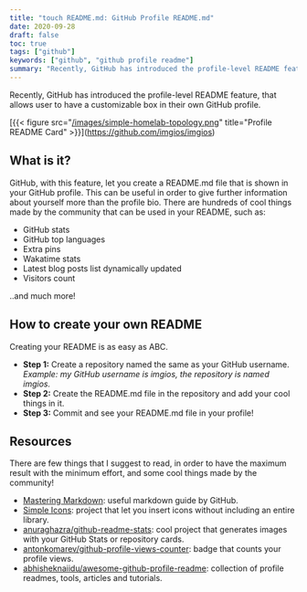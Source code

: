 ```yaml
---
title: "touch README.md: GitHub Profile README.md"
date: 2020-09-28
draft: false
toc: true
tags: ["github"]
keywords: ["github", "github profile readme"]
summary: "Recently, GitHub has introduced the profile-level README feature, that allows user to have a customizable box in their own GitHub profile. How to make it?"
---
```


Recently, GitHub has introduced the profile-level README feature, that allows user to have a customizable box in their own GitHub profile.

[{{< figure src="[/images/simple-homelab-topology.png](https://github-readme-stats.vercel.app/api/pin/?username=imgios&repo=imgios&show_owner=true)" title="Profile README Card" >}}](https://github.com/imgios/imgios)
                                                                                                                                    
## What is it?

GitHub, with this feature, let you create a README.md file that is shown in your GitHub profile. This can be useful in order to give further information about yourself more than the profile bio.
There are hundreds of cool things made by the community that can be used in your README, such as:
- GitHub stats
- GitHub top languages
- Extra pins
- Wakatime stats
- Latest blog posts list dynamically updated
- Visitors count

..and much more!

## How to create your own README
Creating your README is as easy as ABC.
- **Step 1:** Create a repository named the same as your GitHub username.
*Example: my GitHub username is imgios, the repository is named imgios.*
- **Step 2:** Create the README.md file in the repository and add your cool things in it.
- **Step 3:** Commit and see your README.md file in your profile!

## Resources
There are few things that I suggest to read, in order to have the maximum result with the minimum effort, and some cool things made by the community!

- [Mastering Markdown](https://guides.github.com/features/mastering-markdown/): useful markdown guide by GitHub.
- [Simple Icons](https://github.com/simple-icons/simple-icons): project that let you insert icons without including an entire library.
- [anuraghazra/github-readme-stats](https://github.com/anuraghazra/github-readme-stats): cool project that generates images with your GitHub Stats or repository cards.
- [antonkomarev/github-profile-views-counter](https://github.com/antonkomarev/github-profile-views-counter): badge that counts your profile views.
- [abhisheknaiidu/awesome-github-profile-readme](https://github.com/abhisheknaiidu/awesome-github-profile-readme): collection of profile readmes, tools, articles and tutorials.
